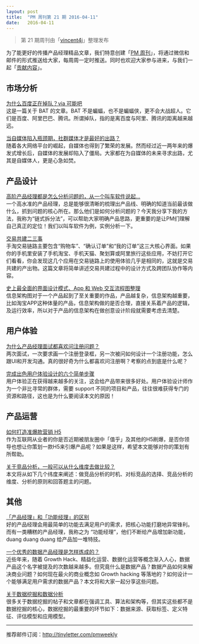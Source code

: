 ```yaml
---
layout: post
title:  "PM 周刊第 21 期 2016-04-11"
date:   2016-04-11
---
```


> 第 21 期周刊由「[vincent4j](http://pmweekly.com/contributors/#vincent4j)」整理发布     

为了能更好的传播产品经理精品文章，我们特意创建「[PM 周刊](http://pmweekly.com/)」，将通过微信和邮件的形式推送给大家，每周周一定时推送。同时也欢迎大家参与进来，与我们一起「[贡献内容](https://github.com/vincent4j/pmweekly.com/issues/new)」。    

## 市场分析

[为什么百度正在掉队？via 可能吧](http://mp.weixin.qq.com/s?__biz=MjM5ODQwMjA4MA==&mid=401809677&idx=1&sn=bd4b0c603463856845c3c1c9e817a092&scene=23&srcid=03306Rz5J1vpetDO2sacPWVh#rd)   
这是一篇关于 BAT 的文章。BAT 不是蝙蝠，也不是蝙蝠侠，更不会大战超人。它们是百度、阿里巴巴、腾讯。所谓掉队，指的是离百度与阿里、腾讯的距离越来越远。   

[当自媒体陷入瓶颈期，社群媒体才是最好的出路？](http://mp.weixin.qq.com/s?__biz=MjAzNzMzNTkyMQ==&mid=405847068&idx=1&sn=4ee0214059387b65269c241b2f9f8d79&scene=23&srcid=0330YpJwigalHIX8WcaMbZ2v#rd)   
随着各大网络平台的崛起，自媒体也得到了繁荣的发展。然而经过近一两年来的爆发式增长后，自媒体的发展却陷入了僵局。大家都在为自媒体的未来寻求出路，尤其是自媒体人，更是心急如焚。     

## 产品设计

[高阶产品经理都是怎么分析问题的，从一个叫车软件说起...](http://mp.weixin.qq.com/s?__biz=MjM5OTEwNjI2MA==&mid=404165888&idx=1&sn=7edca5ffa232a51f74f7415b05b4c53e&scene=23&srcid=0402wCQEXiIBTPloo8zt98Ep#rd)   
一个高水准的产品经理，总是能够很清晰的梳理出产品线、明确的知道当前最该做什么，抓到问题的核心所在。那么他们是如何分析问题的？今天我分享下我的方法，我称为“链式拆分法”，可以帮助大家明确产品思路，更重要的是让PM们理解自己真正的定位！我们以叫车软件为例，实例分析一下。     

[交易共建二三事](http://mp.weixin.qq.com/s?__biz=MzAxMTM0ODM4OQ==&mid=404290090&idx=1&sn=79c9680f850788aad38df61ef21e2e59&scene=23&srcid=0411HOPJ4XETpQtEfWPb04xs#rd)   
手淘交易链路主要包含“购物车”、“确认订单”和“我的订单”这三大核心界面。如果你的手机里安装了手机淘宝、手机天猫、聚划算或阿里旅行这些应用，不妨打开它们看看，你会发现这几个应用在交易链路上的使用体验几乎是相同的，这就是交易共建的产出物。这篇文章将简单讲述交易共建过程中的设计方式及跨团队协作等内容。      

[史上最全面的界面设计模式、App 和 Web 交互流程图整理](http://mp.weixin.qq.com/s?__biz=MjM5NjA3ODI3Ng==&mid=402291859&idx=1&sn=498c1199e6d6806c866deca93371fcf1&scene=23&srcid=0410WaDAc5RS0kBQqRFURsgc#rd)   
信息架构图对于一个产品起到了至关重要的作品，产品越复杂，信息架构越重要，比如淘宝APP这种体量的产品，信息架构做的是否合理，直接关系着产品的逻辑，及运行效率，所以对于产品的信息架构在做创意设计阶段就需要考虑去清楚。   


## 用户体验 

[为什么产品经理面试都喜欢问注册问题？](http://mp.weixin.qq.com/s?__biz=MjM5NDEwMjg2MA==&mid=2650904597&idx=1&sn=ad9cb7722c2c329d9a58095fbd9fbd2c&scene=23&srcid=04115qV4zaYisaHsnwcHsHxK#rd)   
两次面试，一次要求画一个注册登录框，另一次被问如何设计一个注册功能，怎么跟UI和开发沟通。真的很好奇为什么都喜欢问注册啊？考察的点到底是什么呢？   

[完成出色用户体验设计的六个简单步骤](http://mp.weixin.qq.com/s?__biz=MzAxNDAxOTcxOQ==&mid=2650934113&idx=1&sn=4ed2468a73f38ff413f29d742bd9e75f&scene=23&srcid=0411cR6Mv0em3Zs6vbkq7kwG#rd)  
用户体验正在获得越来越多的关注，这会给产品带来很多好处。用户体验设计师作为一个非比寻常的群体，需要 support 不同的项目和产品，往往很难获得专门的资源和路径，这也是为什么要阅读本文的原因！     

## 产品运营  

[如何打造准爆款营销 H5](http://mp.weixin.qq.com/s?__biz=MjM5MDgzNDkzMw==&mid=404629003&idx=1&sn=e740a227c1b1450aa3fffc95191b904b&scene=23&srcid=0411YlAXeu3lKPM5SWhwjgtS#rd)   
作为互联网从业者的你是否近期被朋友圈中「值乎」及其他的H5刷爆，是否你领导也想让你策划一款H5来引爆产品呢？如果是这样，希望本文能够对你的策划有所帮助。    

[关于竞品分析，一般可以从什么维度去做比较？](http://mp.weixin.qq.com/s?__biz=MzIzOTE0NjczMw==&mid=407250802&idx=1&sn=bd7ea6ffc7df63915385fcc63509cf29&scene=23&srcid=04113LPbx6SOdPhtOSpOmOqK#rd)   
本文将从如下几个纬度来阐述：做竞品分析的时机、对标竞品的选择、竞品分析的维度、分析的原则和回答题主的问题。   

## 其他  

[「产品经理」和「功能经理」的区别](https://36kr.com/p/5045631.html)   
好的产品经理会用最简单的功能去满足用户的需求，把核心功能打磨地异常锋利。而有一类糟糕的产品经理，我称之为 “功能经理”，他们不断给产品增加新功能，duang duang duang 给产品加一堆特技。   

[一个优秀的数据产品经理是怎样炼成的？](http://mp.weixin.qq.com/s?__biz=MjM5NTQ5MjIyMA==&mid=406148610&idx=2&sn=5d385441109bf632e85f09023e34f496&scene=23&srcid=0411muzOwuK67otWZsU8jVST#rd)   
近些年来，随着 Growth Hack、精益化运营、数据化运营等概念渐入人心，数据产品这个名字被提及的次数越来越多。但究竟什么是数据产品？数据产品如何来解决商业问题？如何现在最火的商业概念如 Growth hacking 等落地的？如何设计一个能够满足用户需求的数据产品？本文将和大家一起分享这些问题。   

[关于数据挖掘和数据分析](http://mp.weixin.qq.com/s?__biz=MjM5NTQ5MjIyMA==&mid=406100342&idx=1&sn=146ede14fec102cb19319901766c9867&scene=23&srcid=0411Y1p2yOJAbfdU8h66wbE0#rd)   
很多关于数据挖掘的帖子和文章都在强调工具、算法和架构等，但其实这些都不是数据挖掘的核心，数据挖掘的最重要的环节如下：数据来源、获取标签、定义特征、评估模型和应用模型。    


---
推荐邮件订阅：<http://tinyletter.com/pmweekly>  